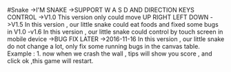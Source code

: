 #Snake
->I'M SNAKE
->SUPPORT W A S D AND DIRECTION KEYS CONTROL
->V1.0
    This version only could move UP RIGHT LEFT DOWN
->V1.5
    In this version , our little snake could eat foods and fixed some bugs in V1.0
-v1.6
    In this version , our little snake could control by touch screen in mobile device
->BUG FIX LATER
->2016-11-16
    In this version , our little snake do not change a lot, only fix some running bugs in the canvas table.
    Example :
      1. now when we crash the wall , tips will show you score , and click ok ,this game will restart.

